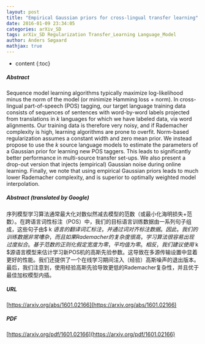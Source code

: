 ```yaml
---
layout: post
title: "Empirical Gaussian priors for cross-lingual transfer learning"
date: 2016-01-09 23:34:05
categories: arXiv_SD
tags: arXiv_SD Regularization Transfer_Learning Language_Model
author: Anders Søgaard
mathjax: true
---
```


* content
{:toc}

##### Abstract
Sequence model learning algorithms typically maximize log-likelihood minus the norm of the model (or minimize Hamming loss + norm). In cross-lingual part-of-speech (POS) tagging, our target language training data consists of sequences of sentences with word-by-word labels projected from translations in $k$ languages for which we have labeled data, via word alignments. Our training data is therefore very noisy, and if Rademacher complexity is high, learning algorithms are prone to overfit. Norm-based regularization assumes a constant width and zero mean prior. We instead propose to use the $k$ source language models to estimate the parameters of a Gaussian prior for learning new POS taggers. This leads to significantly better performance in multi-source transfer set-ups. We also present a drop-out version that injects (empirical) Gaussian noise during online learning. Finally, we note that using empirical Gaussian priors leads to much lower Rademacher complexity, and is superior to optimally weighted model interpolation.

##### Abstract (translated by Google)
序列模型学习算法通常最大化对数似然减去模型的范数（或最小化海明损失+范数）。在跨语言词性标注（POS）中，我们的目标语言训练数据由一系列句子组成，这些句子由$ k $语言的翻译词汇标注，并通过词对齐标注数据。因此，我们的训练数据非常嘈杂，而且如果Rademacher的复杂度很高，学习算法很容易出现过度拟合。基于范数的正则化假定宽度为零，平均值为零。相反，我们建议使用$ k $源语言模型来估计学习新POS机的高斯先验参数。这导致在多源传输设置中显着更好的性能。我们还提供了一个在线学习期间注入（经验）高斯噪声的退出版本。最后，我们注意到，使用经验高斯先验导致更低的Rademacher复杂性，并且优于最佳加权模型内插。

##### URL
[https://arxiv.org/abs/1601.02166](https://arxiv.org/abs/1601.02166)

##### PDF
[https://arxiv.org/pdf/1601.02166](https://arxiv.org/pdf/1601.02166)

